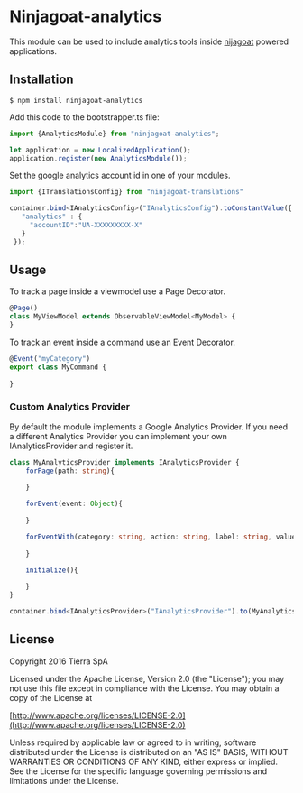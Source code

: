 # Ninjagoat-analytics

This module can be used to include analytics tools inside [nijagoat](https://github.com/tierratelematics/ninjagoat) powered applications. 

## Installation

`
$ npm install ninjagoat-analytics
`

Add this code to the bootstrapper.ts file:

```typescript
import {AnalyticsModule} from "ninjagoat-analytics";

let application = new LocalizedApplication();
application.register(new AnalyticsModule());
```

Set the google analytics account id in one of your modules.

```typescript
import {ITranslationsConfig} from "ninjagoat-translations"

container.bind<IAnalyticsConfig>("IAnalyticsConfig").toConstantValue({
   "analytics" : {
     "accountID":"UA-XXXXXXXXX-X"
   }
 });

```

## Usage

To track a page inside a viewmodel use a Page Decorator.

```typescript
@Page()
class MyViewModel extends ObservableViewModel<MyModel> {
}
```

To track an event inside a command use an Event Decorator.

```typescript
@Event("myCategory")
export class MyCommand {
    
}
```

### Custom Analytics Provider

By default the module implements a Google Analytics Provider.
If you need a different Analytics Provider you can implement your own IAnalyticsProvider and register it.   

```typescript
class MyAnalyticsProvider implements IAnalyticsProvider {
    forPage(path: string){
        
    }

    forEvent(event: Object){
        
    }

    forEventWith(category: string, action: string, label: string, value: any){
        
    }

    initialize(){
        
    }
}

container.bind<IAnalyticsProvider>("IAnalyticsProvider").to(MyAnalyticsProvider).inSingletonScope();
```

## License

Copyright 2016 Tierra SpA

Licensed under the Apache License, Version 2.0 (the "License");
you may not use this file except in compliance with the License.
You may obtain a copy of the License at

[http://www.apache.org/licenses/LICENSE-2.0](http://www.apache.org/licenses/LICENSE-2.0)

Unless required by applicable law or agreed to in writing, software
distributed under the License is distributed on an "AS IS" BASIS,
WITHOUT WARRANTIES OR CONDITIONS OF ANY KIND, either express or implied.
See the License for the specific language governing permissions and
limitations under the License.